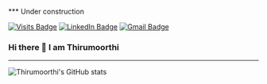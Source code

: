 *** Under construction

[![Visits Badge](https://badges.pufler.dev/visits/sthirumoorthi/sthirumoorthi)](https:sthirumoorthi.dev)
[![LinkedIn Badge](https://img.shields.io/badge/LinkedIn-Profile-informational?style=flat&logo=linkedin&logoColor=white&color=0D76A8)](https://www.linkedin.com/in/thirumoorthi-s-a0771324/)
[![Gmail Badge](https://img.shields.io/badge/Gmail-thirumoorthiksr%40gmail.com-informational?style=flat&logo=gmail&logoColor=red&color=0D76A8)](mailto:thirumoorthiksr@gmail.com)

### Hi there 👋 I am Thirumoorthi
***

<!--
**sthirumoorthi/sthirumoorthi** is a ✨ _special_ ✨ repository because its `README.md` (this file) appears on your GitHub profile.

Here are some ideas to get you started:

- 🔭 I’m currently working on ...
- 🌱 I’m currently learning ...
- 👯 I’m looking to collaborate on ...
- 🤔 I’m looking for help with ...
- 💬 Ask me about ...
- 📫 How to reach me: ...
- 😄 Pronouns: ...
- ⚡ Fun fact: ...
-->

![Thirumoorthi's GitHub stats](https://github-readme-stats.vercel.app/api?username=sthirumoorthi&theme=vue&show_icons=true)
